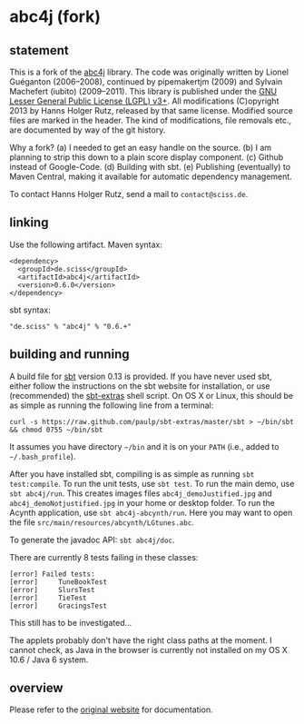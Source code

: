 # abc4j (fork)

## statement

This is a fork of the [abc4j](https://code.google.com/p/abc4j/) library. The code was originally written by Lionel Guéganton (2006–2008), continued by pipemakertjm (2009) and Sylvain Machefert (iubito) (2009–2011). This library is published under the [GNU Lesser General Public License (LGPL) v3+](https://raw.github.com/Sciss/abc4j/master/LICENSE). All modifications (C)opyright 2013 by Hanns Holger Rutz, released by that same license. Modified source files are marked in the header. The kind of modifications, file removals etc., are documented by way of the git history.

Why a fork? (a) I needed to get an easy handle on the source. (b) I am planning to strip this down to a plain score display component. (c) Github instead of Google-Code. (d) Building with sbt. (e) Publishing (eventually) to Maven Central, making it available for automatic dependency management.

To contact Hanns Holger Rutz, send a mail to `contact@sciss.de`.

## linking

Use the following artifact. Maven syntax:

    <dependency>
      <groupId>de.sciss</groupId>
      <artifactId>abc4j</artifactId>
      <version>0.6.0</version>
    </dependency>

sbt syntax:

    "de.sciss" % "abc4j" % "0.6.+"

## building and running

A build file for [sbt](http://sbt.github.com/) version 0.13 is provided. If you have never used sbt, either follow the instructions on the sbt website for installation, or use (recommended) the [sbt-extras](https://github.com/paulp/sbt-extras) shell script. On OS X or Linux, this should be as simple as running the following line from a terminal:

    curl -s https://raw.github.com/paulp/sbt-extras/master/sbt > ~/bin/sbt && chmod 0755 ~/bin/sbt

It assumes you have directory `~/bin` and it is on your `PATH` (i.e., added to `~/.bash_profile`).

After you have installed sbt, compiling is as simple as running `sbt test:compile`. To run the unit tests, use `sbt test`. To run the main demo, use `sbt abc4j/run`. This creates images files `abc4j_demoJustified.jpg` and `abc4j_demoNotjustified.jpg` in your home or desktop folder. To run the Acynth application, use `sbt abc4j-abcynth/run`. Here you may want to open the file `src/main/resources/abcynth/LGtunes.abc`.

To generate the javadoc API: `sbt abc4j/doc`.

There are currently 8 tests failing in these classes:

    [error] Failed tests:
    [error] 	TuneBookTest
    [error] 	SlursTest
    [error] 	TieTest
    [error] 	GracingsTest

This still has to be investigated...

The applets probably don't have the right class paths at the moment. I cannot check, as Java in the browser is currently not installed on my OS X 10.6 / Java 6 system.

## overview

Please refer to the [original website](https://code.google.com/p/abc4j/) for documentation.
